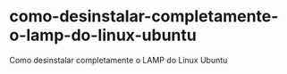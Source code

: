 # como-desinstalar-completamente-o-lamp-do-linux-ubuntu
Como desinstalar completamente o LAMP do Linux Ubuntu
